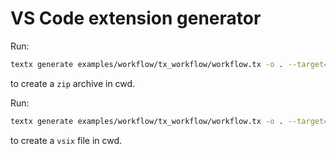 # VS Code extension generator

Run:

```bash
textx generate examples/workflow/tx_workflow/workflow.tx -o . --target=vscode --project_name tx-workflow
```

to create a `zip` archive in cwd.

Run:

```bash
textx generate examples/workflow/tx_workflow/workflow.tx -o . --target=vscode --project_name tx-workflow --vsix True
```

to create a `vsix` file in cwd.
